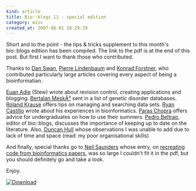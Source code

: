 ```yaml
--- 
kind: article
title: Bio::blogs 11 - special edition
category: misc
created_at: 2007-06-01 18:29:39
---
```

Short and to the point - the tips &amp; tricks supplement to this month's bio::blogs edition has been compiled. The link to the pdf is at the end of this post. But first I want to thank those who contributed.

Thanks to <a href="http://eridanus.net/blog/">Dan Swan</a>, <a href="http://plindenbaum.blogspot.com/">Pierre Lindenbaum</a> and <a href="http://konradscons.blogspot.com/">Konrad Forstner</a>, who contributed particularly large articles covering every aspect of being a bioinformatian.

<a href="http://www.ghastlyfop.com/blog/">Euan Adie</a> (Stew) wrote about revision control, creating applications and blogging. <a href="http://scienceroll.com/">Bertalan MeskÃ³</a> sent in a list of genetic disorder databases. <a href="http://nftb.net/">Roland Krause</a> offers tips on managing and searching data sets. <a href="http://ryancastillo.org/">Ryan Castillo</a> wrote about his experiences in bioinformatics. <a href="http://www.paraschopra.com/blog/">Paras Chopra</a> offers advice for undergraduates on how to use their summers. <a href="http://pbeltrao.blogspot.com/">Pedro Beltrao</a>, editor of bio::blogs, discusses the importance of keeping up to date on the literature. Also, <a href="http://www.nodalpoint.org/user/duncan">Duncan Hull</a> whose observations I was unable to add due to lack of time and space (read: my poor organisational skills)

And finally, special thanks go to <a href="http://nsaunders.wordpress.com/">Neil Saunders</a> whose entry, on <a href="http://nsaunders.wordpress.com/2007/05/29/how-to-create-bioinformatics-code-from-a-published-article/">recreating code from bioinformatics papers</a>, was so large I couldn't fit it in the pdf, but you should definitely go and take a look.

Enjoy.

<a href="http://www.bioinformaticszen.com/wp-content/uploads/2007/05/bioblogs_special.pdf" title="Download"><img src="http://www.bioinformaticszen.com/wp-content/uploads/2007/03/download.jpg" alt="Download" class="centre" /></a>
